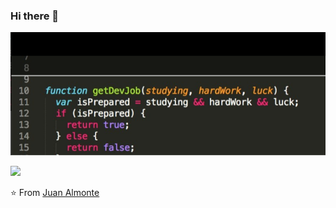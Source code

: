 ### Hi there 👋

![testing a background image](/2023-09-08.png)

<img src="https://github-readme-stats.vercel.app/api?username=almonteestrella&show_icons=true&theme=react">

⭐️ From [Juan Almonte](https://github.com/almonteestrella)

<!--
**almonteestrella/almonteestrella** is a ✨ _special_ ✨ repository because its `README.md` (this file) appears on your GitHub profile.

Here are some ideas to get you started:

- 🔭 I’m currently working on ...
- 🌱 I’m currently learning ...
- 👯 I’m looking to collaborate on ...
- 🤔 I’m looking for help with ...
- 💬 Ask me about ...
- 📫 How to reach me: ...
- 😄 Pronouns: ...
- ⚡ Fun fact: ...
-->
